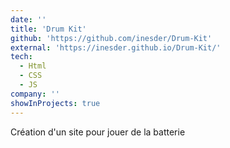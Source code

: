 ```yaml
---
date: ''
title: 'Drum Kit'
github: 'https://github.com/inesder/Drum-Kit'
external: 'https://inesder.github.io/Drum-Kit/'
tech:
  - Html
  - CSS
  - JS
company: ''
showInProjects: true
---
```


Création d'un site pour jouer de la batterie

